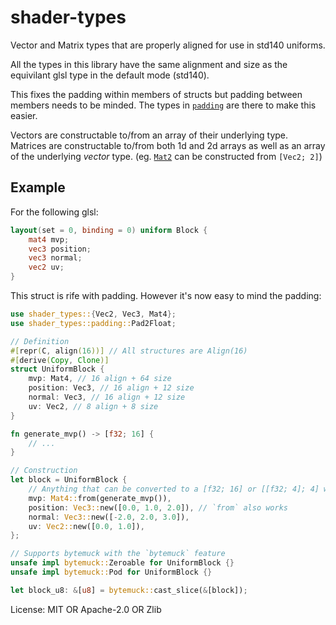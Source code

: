 # shader-types

Vector and Matrix types that are properly aligned for use in std140 uniforms.

All the types in this library have the same alignment and size as the equivilant glsl type in the
default mode (std140).

This fixes the padding within members of structs but padding between members needs to be minded.
The types in [`padding`](https://docs.rs/shader-types/*/shader_types/padding/index.html) are there to make this easier.

Vectors are constructable to/from an array of their underlying type. Matrices are constructable
to/from both 1d and 2d arrays as well as an array of the underlying _vector_ type. (eg. [`Mat2`](https://docs.rs/shader-types/*/shader_types/type.Mat2.html) can be
constructed from `[Vec2; 2]`)

## Example

For the following glsl:

```glsl
layout(set = 0, binding = 0) uniform Block {
    mat4 mvp;
    vec3 position;
    vec3 normal;
    vec2 uv;
}
```

This struct is rife with padding. However it's now easy to mind the padding:

```rust
use shader_types::{Vec2, Vec3, Mat4};
use shader_types::padding::Pad2Float;

// Definition
#[repr(C, align(16))] // All structures are Align(16)
#[derive(Copy, Clone)]
struct UniformBlock {
    mvp: Mat4, // 16 align + 64 size
    position: Vec3, // 16 align + 12 size
    normal: Vec3, // 16 align + 12 size
    uv: Vec2, // 8 align + 8 size
}

fn generate_mvp() -> [f32; 16] {
    // ...
}

// Construction
let block = UniformBlock {
    // Anything that can be converted to a [f32; 16] or [[f32; 4]; 4] works
    mvp: Mat4::from(generate_mvp()),
    position: Vec3::new([0.0, 1.0, 2.0]), // `from` also works
    normal: Vec3::new([-2.0, 2.0, 3.0]),
    uv: Vec2::new([0.0, 1.0]),
};

// Supports bytemuck with the `bytemuck` feature
unsafe impl bytemuck::Zeroable for UniformBlock {}
unsafe impl bytemuck::Pod for UniformBlock {}

let block_u8: &[u8] = bytemuck::cast_slice(&[block]);
```

License: MIT OR Apache-2.0 OR Zlib
